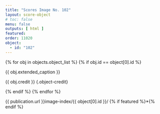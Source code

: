 ```yaml
---
title: "Scores Image No. 102"
layout: score-object
# toc: false
menu: false
outputs: [ html ]
featured: 
order: 11020
object:
  - id: "102"
---
```


{% for obj in objects.object_list %}
{% if obj.id == object[0].id %}

{{ obj.extended_caption }}

{{ obj.credit }} {.object-credit}

{% endif %}
{% endfor %}

<div class="object-credit object-url is-print-only">

{{ publication.url }}image-index/{{ object[0].id }}/ {% if featured %}*{% endif %}

</div>
